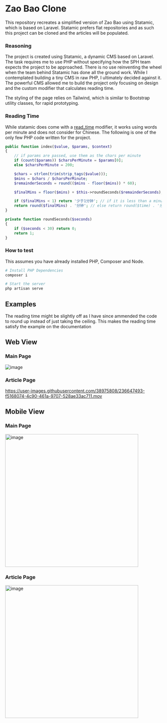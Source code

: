 # Zao Bao Clone

This repository recreates a simplified version of Zao Bao using Statamic, which is based on Laravel. Statamic prefers flat repositories and as such this project can be cloned and the articles will be populated.

### Reasoning

The project is created using Statamic, a dynamic CMS based on Laravel. The task requires me to use PHP without specifying how the SPH team expects the project to be approached. There is no use reinventing the wheel when the team behind Statamic has done all the ground work. While I contemplated building a tiny CMS in raw PHP, I ultimately decided against it. The powerful CMS allowed me to build the project only focusing on design and the custom modifier that calculates reading time.

The styling of the page relies on Tailwind, which is similar to Bootstrap utility classes, for rapid prototyping.

### Reading Time

While statamic does come with a [read_time](https://statamic.dev/modifiers/read_time) modifier, it works using words per minute and does not consider for Chinese. The following is one of the only few PHP code written for the project.

```php
public function index($value, $params, $context)
{
    // if params are passed, use them as the chars per minute
    if (count($params)) $charsPerMinute = $params[0];
    else $charsPerMinute = 200;

    $chars = strlen(trim(strip_tags($value)));
    $mins = $chars / $charsPerMinute;
    $remainderSeconds = round(($mins - floor($mins)) * 60);

    $finalMins = floor($mins) + $this->roundSeconds($remainderSeconds);

    if ($finalMins < 1) return '少于1分钟'; // if it is less than a minute, return "少于1分钟"
    return round($finalMins) . '分钟'; // else return round($time) . '分钟';
}

private function roundSeconds($seconds)
{
    if ($seconds < 30) return 0;
    return 1;
}
```

### How to test

This assumes you have already installed PHP, Composer and Node.

```bash
# Install PHP Dependencies
composer i

# Start the server
php artisan serve
```

## Examples

The reading time might be slightly off as I have since ammended the code to round up instead of just taking the ceiling. This makes the reading time satisfy the example on the documentation

## Web View

### Main Page

![image](https://user-images.githubusercontent.com/38975808/236646354-38020337-5633-4fcd-8975-f2acae231c00.png)

### Article Page

https://user-images.githubusercontent.com/38975808/236647493-f5168074-4c90-461a-9707-528ae33ac711.mov

## Mobile View

### Main Page

<img width="428" alt="image" src="https://user-images.githubusercontent.com/38975808/236647865-9b16000f-c573-46aa-9b86-34271f0847ca.png">

### Article Page

<img width="428" alt="image" src="https://user-images.githubusercontent.com/38975808/236647858-82354b8b-4752-46e4-8843-38f037d9f018.png">
